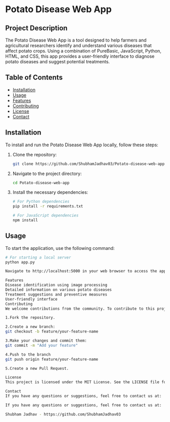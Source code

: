 # Potato Disease Web App

## Project Description
The Potato Disease Web App is a tool designed to help farmers and agricultural researchers identify and understand various diseases that affect potato crops. Using a combination of PureBasic, JavaScript, Python, HTML, and CSS, this app provides a user-friendly interface to diagnose potato diseases and suggest potential treatments.

## Table of Contents
- [Installation](#installation)
- [Usage](#usage)
- [Features](#features)
- [Contributing](#contributing)
- [License](#license)
- [Contact](#contact)

## Installation
To install and run the Potato Disease Web App locally, follow these steps:

1. Clone the repository:
    ```sh
    git clone https://github.com/ShubhamJadhav03/Potato-disease-web-app.git
    ```

2. Navigate to the project directory:
    ```sh
    cd Potato-disease-web-app
    ```

3. Install the necessary dependencies:
    ```sh
    # For Python dependencies
    pip install -r requirements.txt

    # For JavaScript dependencies
    npm install
    ```

## Usage
To start the application, use the following command:

```sh
# For starting a local server
python app.py

Navigate to http://localhost:5000 in your web browser to access the app.

Features
Disease identification using image processing
Detailed information on various potato diseases
Treatment suggestions and preventive measures
User-friendly interface
Contributing
We welcome contributions from the community. To contribute to this project, please follow these steps:

1.Fork the repository.

2.Create a new branch:
git checkout -b feature/your-feature-name

3.Make your changes and commit them:
git commit -m "Add your feature"

4.Push to the branch
git push origin feature/your-feature-name

5.Create a new Pull Request.

License
This project is licensed under the MIT License. See the LICENSE file for more details.

Contact
If you have any questions or suggestions, feel free to contact us at:

If you have any questions or suggestions, feel free to contact us at:

Shubham Jadhav - https://github.com/ShubhamJadhav03





